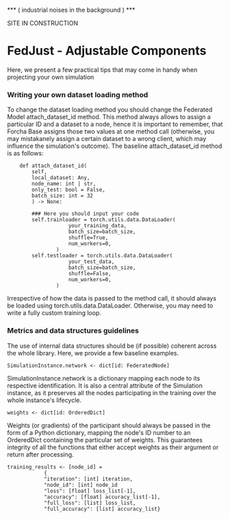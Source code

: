 *** ( industrial noises in the background ) ***

SITE IN CONSTRUCTION

# FedJust - Adjustable Components

Here, we present a few practical tips that may come in handy when projecting your own simulation

### Writing your own dataset loading method

To change the dataset loading method you should change the Federated Model attach_dataset_id method. This method always allows to assign a particular ID and a dataset to a node, hence it is important to remember, that Forcha Base assigns those two values at one method call (otherwise, you may mistakanely assign a certain dataset to a wrong client, which may influence the simulation's outcome). The baseline attach_dataset_id method is as follows:

```
    def attach_dataset_id(
        self,
        local_dataset: Any,
        node_name: int | str,
        only_test: bool = False,
        batch_size: int = 32
        ) -> None:

		### Here you should input your code
		self.trainloader = torch.utils.data.DataLoader(
                	your_training_data,
                	batch_size=batch_size,
                	shuffle=True,
                	num_workers=0,
            	)
		self.testloader = torch.utils.data.DataLoader(
                	your_test_data,
                	batch_size=batch_size,
                	shuffle=False,
                	num_workers=0,
            	)
```

Irrespective of how the data is passed to the method call, it should always be loaded using torch.utils.data.DataLoader. Otherwise, you may need to write a fully custom training loop.

### Metrics and data structures guidelines

The use of internal data structures should be (if possible) coherent across the whole library. Here, we provide a few baseline examples.

```
SimulationInstance.network <- dict[id: FederatedNode]
```

SimulationInstance.network is a dictionary mapping each node to its respective identification. It is also a central attribute of the Simulation instance, as it preserves all the nodes participating in the training over the whole instance's lifecycle.

`weights <- dict[id: OrderedDict]`

Weights (or gradients) of the participant should always be passed in the form of a Python dictionary, mapping the node's ID number to an OrderedDict containing the particular set of weights. This guarantees integrity of all the functions that either accept weights as their argument or return after processing.

```
training_results <- [node_id] = 
			{
			"iteration": [int] iteration,
			"node_id": [int] node_id
			"loss": [float] loss_list[-1],  
			"accuracy": [float] accuracy_list[-1],  
			"full_loss": [list] loss_list,  
			"full_accuracy": [list] accuracy_list}
```
